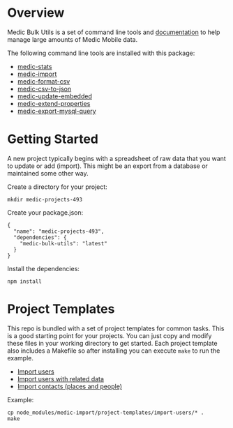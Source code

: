 # Overview

Medic Bulk Utils is a set of command line tools and [documentation](./docs/) to
help manage large amounts of Medic Mobile data.

The following command line tools are installed with this package:

 - [medic-stats](docs/stats.md)
 - [medic-import](docs/import.md)
 - [medic-format-csv](docs/format-csv.md)
 - [medic-csv-to-json](docs/csv-to-json.md)
 - [medic-update-embedded](docs/update-embedded.md)
 - [medic-extend-properties](docs/extend-properties.md)
 - [medic-export-mysql-query](docs/export-mysql-query.md)

# Getting Started

A new project typically begins with a spreadsheet of raw data that you want to
update or add (import).  This might be an export from a database or maintained
some other way.

Create a directory for your project:

```
mkdir medic-projects-493
```

Create your package.json:

```
{
  "name": "medic-projects-493",
  "dependencies": {
    "medic-bulk-utils": "latest"
  }
}
```

Install the dependencies:

```
npm install
```

# Project Templates

This repo is bundled with a set of project templates for common tasks.  This is
a good starting point for your projects.  You can just copy and modify these
files in your working directory to get started.  Each project template also
includes a Makefile so after installing you can execute `make` to run the
example.

  - [Import users](project-templates/import-users)
  - [Import users with related data](project-templates/import-users-w-supervisors)
  - [Import contacts (places and people)](project-templates/import-contacts)

Example:

```
cp node_modules/medic-import/project-templates/import-users/* .
make
```

